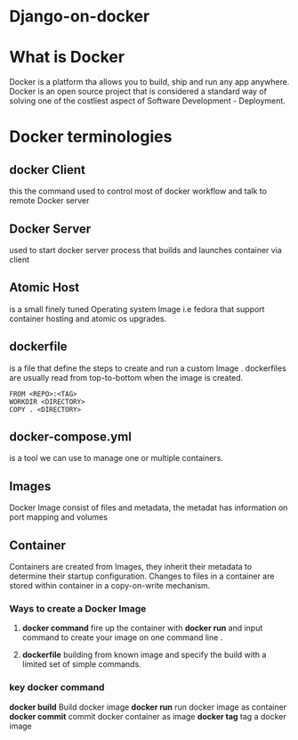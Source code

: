 # Django-on-docker

# What is Docker
Docker is a platform tha allows you to build, ship and run  any app anywhere.
Docker is an open source project that is considered a standard way of solving one of the costliest aspect of Software Development - Deployment.

# Docker terminologies

## docker  Client 
this the command used to control most of docker workflow and talk to remote  Docker server

## Docker Server
used to start docker server process that builds and launches container via client

## Atomic Host
is a small finely tuned Operating system Image i.e fedora that support container hosting and atomic os upgrades.


## dockerfile
is a file that define the steps to create and run a custom Image .
dockerfiles are usually read from top-to-bottom when the image is created.
```
FROM <REPO>:<TAG>
WORKDIR <DIRECTORY>
COPY . <DIRECTORY>
```

## docker-compose.yml
is a tool we can use to manage one or multiple containers.

## Images
Docker Image consist of files and metadata, the metadat has information on port mapping and volumes

## Container
Containers are created from Images, they inherit their metadata to determine their startup configuration.
Changes to files in a container  are stored  within container in a copy-on-write mechanism.

### Ways to create a Docker Image
1.  **docker command** fire up the container with **docker run**  and input command to create your image on one command line .

2. **dockerfile** building from known image and specify the build with a limited set of simple commands.

### key docker command
**docker build** Build docker image
**docker run** run docker image as container
**docker commit** commit docker container as image
**docker tag** tag a docker image